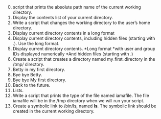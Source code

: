 0. script that prints the absolute path name of the current working directory.
1. Display the contents list of your current directory.
2. Write a script that changes the working directory to the user’s home directory.
3. Display current directory contents in a long format
4. Display current directory contents, including hidden files (starting with .). Use the long format.
5. Display current directory contents.
	*Long format
	*with user and group IDs displayed numerically
	*And hidden files (starting with .)
6. Create a script that creates a directory named my_first_directory in the /tmp/ directory.
7. Betty in my first directory.
8. Bye bye Betty.
9. Bye bye My first directory.
10. Back to the future.
11. Lists.
12. Write a script that prints the type of the file named iamafile. The file iamafile will be in the /tmp directory when we will run your script.
13. Create a symbolic link to /bin/ls, named __ls__. The symbolic link should be created in the current working directory.
